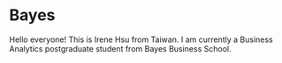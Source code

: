 # Bayes
Hello everyone! This is Irene Hsu from Taiwan. I am currently a Business Analytics postgraduate student from Bayes Business School.
